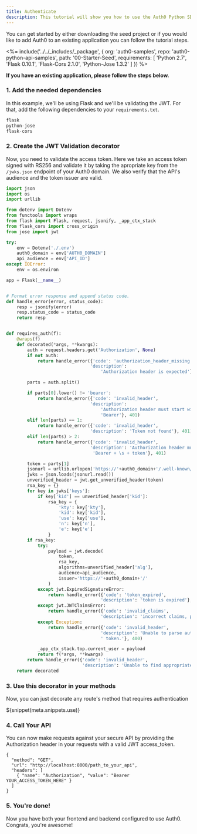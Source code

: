 ```yaml
---
title: Authenticate
description: This tutorial will show you how to use the Auth0 Python SDK to add authentication and authorization to your API.
---
```


You can get started by either downloading the seed project or if you would like to add Auth0 to an existing application you can follow the tutorial steps.


<%= include('../../_includes/_package', {
  org: 'auth0-samples',
  repo: 'auth0-python-api-samples',
  path: '00-Starter-Seed',
  requirements: [
    'Python 2.7',
    'Flask 0.10.1',
    'Flask-Cors 2.1.0',
    'Python-Jose 1.3.2'
  ]
}) %>


**If you have an existing application, please follow the steps below.**

### 1. Add the needed dependencies

In this example, we'll be using Flask and we'll be validating the JWT. For that, add the following dependencies to your `requirements.txt`.

```python
flask
python-jose
flask-cors
```

### 2. Create the JWT Validation decorator

Now, you need to validate the access token. Here we take an access token signed with RS256 and validate it by taking the apropriate key from the `/jwks.json` endpoint of your Auth0 domain. We also verify that the API's audience and the token issuer are valid.

```python
import json
import os
import urllib

from dotenv import Dotenv
from functools import wraps
from flask import Flask, request, jsonify, _app_ctx_stack
from flask_cors import cross_origin
from jose import jwt

try:
    env = Dotenv('./.env')
    auth0_domain = env['AUTH0_DOMAIN']
    api_audience = env['API_ID']
except IOError:
    env = os.environ

app = Flask(__name__)


# Format error response and append status code.
def handle_error(error, status_code):
    resp = jsonify(error)
    resp.status_code = status_code
    return resp


def requires_auth(f):
    @wraps(f)
    def decorated(*args, **kwargs):
        auth = request.headers.get('Authorization', None)
        if not auth:
            return handle_error({'code': 'authorization_header_missing',
                                'description':
                                    'Authorization header is expected'}, 401)

        parts = auth.split()

        if parts[0].lower() != 'bearer':
            return handle_error({'code': 'invalid_header',
                                'description':
                                    'Authorization header must start with'
                                    'Bearer'}, 401)
        elif len(parts) == 1:
            return handle_error({'code': 'invalid_header',
                                'description': 'Token not found'}, 401)
        elif len(parts) > 2:
            return handle_error({'code': 'invalid_header',
                                'description': 'Authorization header must be'
                                 'Bearer + \s + token'}, 401)

        token = parts[1]
        jsonurl = urllib.urlopen('https://'+auth0_domain+'/.well-known/jwks.json')
        jwks = json.loads(jsonurl.read())
        unverified_header = jwt.get_unverified_header(token)
        rsa_key = {}
        for key in jwks['keys']:
            if key['kid'] == unverified_header['kid']:
                rsa_key = {
                    'kty': key['kty'],
                    'kid': key['kid'],
                    'use': key['use'],
                    'n': key['n'],
                    'e': key['e']
                }
        if rsa_key:
            try:
                payload = jwt.decode(
                    token,
                    rsa_key,
                    algorithms=unverified_header['alg'],
                    audience=api_audience,
                    issuer='https://'+auth0_domain+'/'
                )
            except jwt.ExpiredSignatureError:
                return handle_error({'code': 'token_expired',
                                    'description': 'token is expired'}, 401)
            except jwt.JWTClaimsError:
                return handle_error({'code': 'invalid_claims',
                                    'description': 'incorrect claims, please check the audience and issuer'}, 401)
            except Exception:
                return handle_error({'code': 'invalid_header',
                                    'description': 'Unable to parse authentication'
                                    ' token.'}, 400)

            _app_ctx_stack.top.current_user = payload
            return f(*args, **kwargs)
        return handle_error({'code': 'invalid_header',
                             'description': 'Unable to find appropriate key'}, 400)    
    return decorated
```
### 3. Use this decorator in your methods

Now, you can just decorate any route's method that requires authentication

${snippet(meta.snippets.use)}

### 4. Call Your API

You can now make requests against your secure API by providing the Authorization header in your requests with a valid JWT access_token.

```har
{
  "method": "GET",
  "url": "http://localhost:8000/path_to_your_api",
  "headers": [
    { "name": "Authorization", "value": "Bearer YOUR_ACCESS_TOKEN_HERE" }
  ]
}
```

### 5. You're done!

Now you have both your frontend and backend configured to use Auth0. Congrats, you're awesome!
